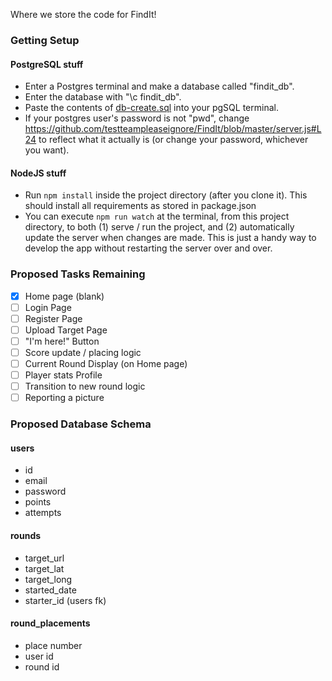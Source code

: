Where we store the code for FindIt!

### Getting Setup

#### PostgreSQL stuff

- Enter a Postgres terminal and make a database called "findit_db". 
- Enter the database with "\c findit_db".
- Paste the contents of [db-create.sql](https://github.com/testteampleaseignore/FindIt/blob/master/db-create.sql) into your pgSQL terminal.
- If your postgres user's password is not "pwd", change https://github.com/testteampleaseignore/FindIt/blob/master/server.js#L24 to reflect what it actually is (or change your password, whichever you want).

#### NodeJS stuff

- Run `npm install` inside the project directory (after you clone it). This should install all requirements as stored in package.json
- You can execute `npm run watch` at the terminal, from this project directory, to both (1) serve / run the project, and  (2) automatically update the server when changes are made. This is just a handy way to develop the app without restarting the server over and over. 

### Proposed Tasks Remaining 

+ [x] Home page (blank)
+ [ ] Login Page
+ [ ] Register Page
+ [ ] Upload Target Page
+ [ ] "I'm here!" Button
+ [ ] Score update / placing logic
+ [ ] Current Round Display (on Home page)
+ [ ] Player stats Profile
+ [ ] Transition to new round logic
+ [ ] Reporting a picture

### Proposed Database Schema

#### users
+ id 
+ email
+ password
+ points
+ attempts

#### rounds
+ target_url
+ target_lat
+ target_long
+ started_date
+ starter_id (users fk)

#### round_placements
+ place number
+ user id
+ round id

